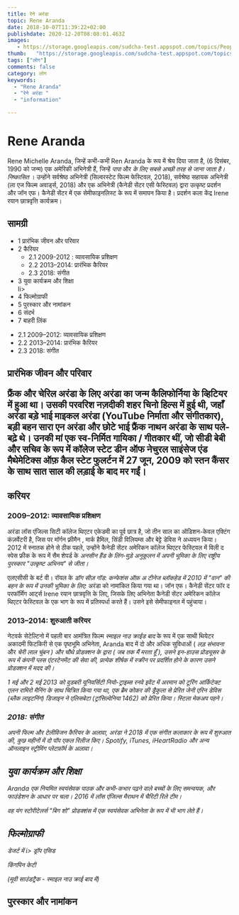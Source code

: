 ```yaml
---
title: रेने अरंडा 
topic: Rene Aranda
date: 2018-10-07T11:39:22+02:00
publishdate: 2020-12-20T08:08:01.463Z
images: 
   - https://storage.googleapis.com/sudcha-test.appspot.com/topics/People/rene_aranda/1.jpeg
thumb:   "https://storage.googleapis.com/sudcha-test.appspot.com/topics/People/rene_aranda/thumb.jpeg"
tags: ["लोग"]
comments: false
category: लोग
keywords: 
  - "Rene Aranda"
  - "रेने अरंडा "
  - "information"

---
```

<h1> Rene Aranda </h1> <p> Rene Michelle Aranda, जिन्हें कभी-कभी Ren Aranda के रूप में श्रेय दिया जाता है, (6 दिसंबर, 1990 को जन्म) एक अमेरिकी अभिनेत्री हैं, जिन्हें <i> पापा </i> और <i> के लिए सबसे अच्छी तरह से जाना जाता है। निष्कासित </i>। उन्होंने सर्वश्रेष्ठ अभिनेत्री (सिल्वरस्टेट फिल्म फेस्टिवल, 2018), सर्वश्रेष्ठ सहायक अभिनेत्री (ला एज फिल्म अवार्ड्स, 2018) और एक अभिनेत्री (कैनेडी सेंटर एसी फेस्टिवल) द्वारा उत्कृष्ट प्रदर्शन और जॉन एफ। कैनेडी सेंटर में एक सेमीफाइनलिस्ट के रूप में समापन किया है। प्रदर्शन कला केंद्र Irene रयान छात्रवृत्ति कार्यक्रम। </p> <h2> सामग्री </h2> <ul> <li> 1 प्रारंभिक जीवन और परिवार </li> <li> 2 कैरियर <ul> <li> 2.1 2009-2012 : व्यावसायिक प्रशिक्षण </li> <li> 2.2 2013–2014: प्रारंभिक कैरियर </li> <li> 2.3 2018: संगीत </li> </ul> </li> <li> 3 युवा कार्यक्रम और शिक्षा </li> li> <li> 4 फिल्मोग्राफी </li> <li> 5 पुरस्कार और नामांकन </li> <li> 6 संदर्भ </li> <li> 7 बाहरी लिंक </li> </ul> <ul> <li > 2.1 2009–2012: व्यावसायिक प्रशिक्षण </li> <li> 2.2 2013–2014: प्रारंभिक कैरियर </li> <li> 2.3 2018: संगीत </li> </ul> <h2> प्रारंभिक जीवन और परिवार <// h2> <p> फ्रैंक और चेरिल अरंडा के लिए अरंडा का जन्म कैलिफोर्निया के व्हिटियर में हुआ था। उसकी परवरिश नज़दीकी शहर चिनो हिल्स में हुई थी, जहाँ अरंडा बड़े भाई माइकल अरंडा (YouTube निर्माता और संगीतकार), बड़ी बहन सारा एन अरंडा और छोटे भाई फ्रैंक नाथन अरंडा के साथ पले-बढ़े थे। उनकी मां एक स्व-निर्मित गायिका / गीतकार थीं, जो सीडी बेबी और सचिव के रूप में कॉलेज स्टेट डीन ऑफ नेचुरल साइंसेज एंड मैथेमेटिक्स ऑफ़ कैल स्टेट फुलर्टन में 27 जून, 2009 को स्तन कैंसर के साथ सात साल की लड़ाई के बाद मर गईं। </p> <h2> करियर </h2> <h3> 2009–2012: व्यावसायिक प्रशिक्षण </h3> <p> अरंडा लॉस एंजिल्स सिटी कॉलेज थिएटर एकेडमी का पूर्व छात्र है, जो तीन साल का ऑडिशन-केवल एक्टिंग कंज़र्वेटरी है, जिस पर मॉर्गन फ़्रीमैन , मार्क हैमिल, सिंडी विलियम्स और बेट्टे डेविस ने अध्ययन किया। 2012 में स्नातक होने से ठीक पहले, उन्होंने कैनेडी सेंटर अमेरिकन कॉलेज थिएटर फेस्टिवल में विली द स्पेस फ्रीक के रूप में सैम शेपर्ड के <i> अनसीन हैंड के लिंग-मुड़े अनुकूलन में अपनी भूमिका के लिए राष्ट्रीय पुरस्कार "उत्कृष्ट अभिनय" से जीता। </i> </p> <p> एलएसीसी के बर्ट वी। रॉयल के <i> डॉग सीज़ गॉड: कन्फेशंस ऑफ़ अ टीनेज ब्लॉकहेड में 2010 में "वान" की बहन के रूप में उनकी भूमिका के लिए: </i> अरंडा को नामांकित किया गया था। जॉन एफ। कैनेडी सेंटर फॉर द परफॉर्मिंग आर्ट्स Irene रयान छात्रवृत्ति के लिए, जिसके लिए अभिनेता कैनेडी सेंटर अमेरिकन कॉलेज थिएटर फेस्टिवल के एक भाग के रूप में प्रतिस्पर्धा करते हैं। उसने इसे सेमीफाइनल में पहुंचाया। </p> <h3> 2013–2014: शुरुआती करियर </h3> <p> नेटवर्क सेटेल्टिनो में पहली बार आमंत्रित फिल्म <i> स्माइल नाउ क्राईड बाद </i> के रूप में एक साथी थियेटर अकादमी फिटकिरी से एक पृष्ठभूमि अभिनेता, Aranda बाद में दो और अधिक सुविधाओं (<i> लड़ संभावना </i> और <i> चेरी लाल चुंबन </के लिए में बंद किए जाने से पहले बाद में एक फिल्म पर एक चालक दल के सदस्य को बदलने के लिए कहा गया था i>) और चौथे प्रोडक्शन के द्वारा (<i> जब तक मैं मरता हूँ </i>), उसने इन-हाउस प्रोड्यूसर के रूप में कंपनी प्लस एंटरटेनमेंट की सेवा की, प्रत्येक शीर्षक में स्क्रीन पर प्रदर्शित होने के कारण उसने प्रोडक्शन में मदद की। </p> <p> 1 मई और 2 मई 2013 को वुडबरी यूनिवर्सिटी नियो-ट्राइब्स रनवे इवेंट में अरमान को टूरिंग आर्किटेक्ट एलन रामिरो मैनिंग के साथ चित्रित किया गया था, एक ब्रैम कोकर की ड्रैकुला से प्रेरित जेनी एरिन डेविस (ब्लैक लाइटनिंग) डिजाइन ने एलिसबेटा (ट्रांसिल्वेनिया 1462) को प्रेरित किया। स्टिला मेकअप पहने। </p> <h3> 2018: संगीत </h3> <p> अपनी फिल्म और टेलीविजन कैरियर के अलावा, अरंडा ने 2018 में एक संगीत कलाकार के रूप में शुरुआत की, कुछ महीनों में दो पॉप एकल रिलीज किए। Spotify, iTunes, iHeartRadio और अन्य ऑनलाइन स्ट्रीमिंग प्लेटफ़ॉर्म के अलावा। </p> <h2> युवा कार्यक्रम और शिक्षा </h2> <p> Aranda एक नियमित स्वयंसेवक पाठक और कभी-कभार पढ़ने वाले बच्चों के लिए समन्वयक, और फाउंडेशन के आधार पर चला। 2016 में लॉस एंजिल्स मैराथन में चैरिटी रिले टीम। </p> <p> वह यंग स्टोरीटेलर्स "बिग शो" प्रोडक्शंस में एक स्वयंसेवक अभिनेता के रूप में भी भाग लेते हैं। </p> <h2> फिल्मोग्राफी </h2> <p> <p> डेजर्ट में i> ड्रॉप एसिड </i> </p> <p> <i> किंगपिन केटी </i> </p> <p> <i> (मूवी साउंडट्रैक - स्माइल नाउ क्राई बाद में) </i> </p> <h2> पुरस्कार और नामांकन </h2> 